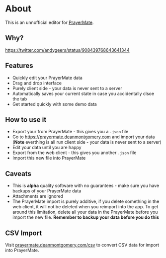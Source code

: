 # About

This is an unnofficial editor for [PrayerMate](http://prayermate.net).

## Why?
https://twitter.com/andygeers/status/908439768643641344

## Features

 * Quickly edit your PrayerMate data
 * Drag and drop interface 
 * Purely client side - your data is never sent to a server
 * Automatically saves your current state in case you accidentally clsoe the tab
 * Get started quickly with some demo data

## How to use it

 * Export your from PrayerMate - this gives you a `.json` file
 * Go to https://prayermate.deanmontgomery.com and import your data (**Note** everthing is all run client side - your data is never sent to a server)
 * Edit your data until you are happy
 * Export from the web client - this gives you another `.json` file
 * Import this new file into PrayerMate

## Caveats

 * This is **alpha** quality software with no guarantees - make sure you have backups of your PrayerMate data
 * Attachments are ignored
 * The PrayerMate import is purely additive, if you delete something in the web client, it will not be deleted when you reimport into the app. To get around this limitation, delete all your data in the PrayerMate before you import the new file. **Remember to backup your data before you do this**

## CSV Import

Visit [prayermate.deanmontgomery.com/csv](https://prayermate.deanmontgomery.com/csv) to convert CSV data for import into PrayerMate.

